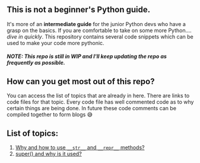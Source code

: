 ## This is not a beginner's Python guide. 
It's more of an **intermediate guide** for the junior Python devs who have a grasp on the basics.
If you are comfortable to take on some more Python.... *dive in quickly*. 
This repository contains several code snippets which can be used to make your code more pythonic.

##### NOTE: This repo is still in WIP and I'll keep updating the repo as frequently as possible.

## How can you get most out of this repo?
You can access the list of topics that are already in here. There are links to code files for that topic. 
Every code file has well commented code as to why certain things are being done. 
In future these code comments can be compiled together to form blogs 😅

## List of topics:
1. [Why and how to use `__str__` and `__repr__` methods?](https://github.com/ayushmahajan/my-python-learning/blob/master/OOP%20in%20Python/OOP_String_Conversion.py) 
2. [super() and why is it used?](https://github.com/ayushmahajan/my-python-learning/blob/master/OOP%20in%20Python/Super_in_Python.py)
